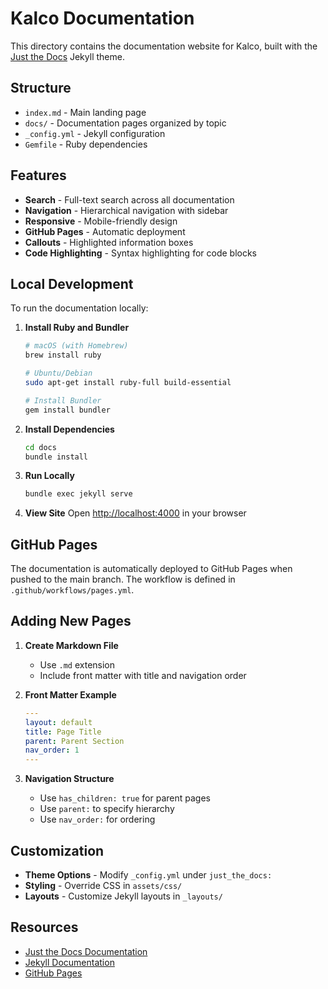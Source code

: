 # Kalco Documentation

This directory contains the documentation website for Kalco, built with the [Just the Docs](https://just-the-docs.github.io/) Jekyll theme.

## Structure

- `index.md` - Main landing page
- `docs/` - Documentation pages organized by topic
- `_config.yml` - Jekyll configuration
- `Gemfile` - Ruby dependencies

## Features

- **Search** - Full-text search across all documentation
- **Navigation** - Hierarchical navigation with sidebar
- **Responsive** - Mobile-friendly design
- **GitHub Pages** - Automatic deployment
- **Callouts** - Highlighted information boxes
- **Code Highlighting** - Syntax highlighting for code blocks

## Local Development

To run the documentation locally:

1. **Install Ruby and Bundler**
   ```bash
   # macOS (with Homebrew)
   brew install ruby
   
   # Ubuntu/Debian
   sudo apt-get install ruby-full build-essential
   
   # Install Bundler
   gem install bundler
   ```

2. **Install Dependencies**
   ```bash
   cd docs
   bundle install
   ```

3. **Run Locally**
   ```bash
   bundle exec jekyll serve
   ```

4. **View Site**
   Open [http://localhost:4000](http://localhost:4000) in your browser

## GitHub Pages

The documentation is automatically deployed to GitHub Pages when pushed to the main branch. The workflow is defined in `.github/workflows/pages.yml`.

## Adding New Pages

1. **Create Markdown File**
   - Use `.md` extension
   - Include front matter with title and navigation order

2. **Front Matter Example**
   ```yaml
   ---
   layout: default
   title: Page Title
   parent: Parent Section
   nav_order: 1
   ---
   ```

3. **Navigation Structure**
   - Use `has_children: true` for parent pages
   - Use `parent:` to specify hierarchy
   - Use `nav_order:` for ordering

## Customization

- **Theme Options** - Modify `_config.yml` under `just_the_docs:`
- **Styling** - Override CSS in `assets/css/`
- **Layouts** - Customize Jekyll layouts in `_layouts/`

## Resources

- [Just the Docs Documentation](https://just-the-docs.github.io/just-the-docs/)
- [Jekyll Documentation](https://jekyllrb.com/)
- [GitHub Pages](https://pages.github.com/)
